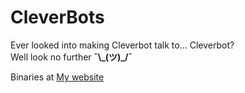 # CleverBots
Ever looked into making Cleverbot talk to... Cleverbot?  
Well look no further **¯\\\_(ツ)_/¯**  

Binaries at [My website](https://krake.one/software#clevertalk)
